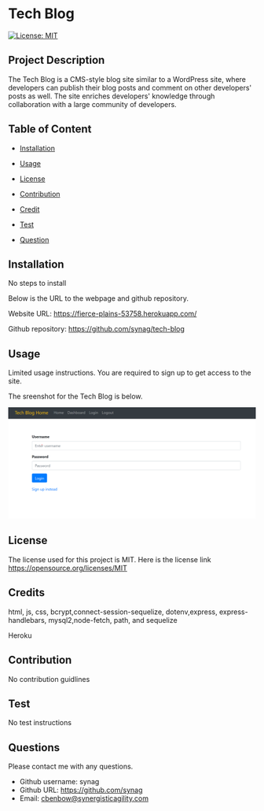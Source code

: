 # Tech Blog  

[![License: MIT](https://img.shields.io/badge/License-MIT-yellow.svg)](https://opensource.org/licenses/MIT)


## Project Description 
The Tech Blog is a CMS-style blog site similar to a WordPress site, where developers can publish their blog posts and comment on other developers' posts as well. The site enriches developers' knowledge through collaboration with a large community of developers. 

## Table of Content

* [Installation](#installation)

* [Usage](#usage)

* [License](#License)

* [Contribution](#Contribution)

* [Credit](#Credits)

* [Test](#Test)

* [Question](#Question) 

## Installation
No steps to install


Below is the URL to the webpage and github repository. 

Website URL: https://fierce-plains-53758.herokuapp.com/

Github repository: https://github.com/synag/tech-blog


## Usage
Limited usage instructions. You are required to sign up to get access to the site. 

The sreenshot for the Tech Blog is below. 

![Tech Blog](.\public\image\screenshot.png)

## License
The license used for this project is MIT. Here is the license link https://opensource.org/licenses/MIT

## Credits
html, js, css, bcrypt,connect-session-sequelize, dotenv,express, express-handlebars, mysql2,node-fetch, path, and sequelize

Heroku

## Contribution
No contribution guidlines

## Test
No test instructions

## Questions
Please contact me with any questions.  

* Github username: synag
* Github URL: https://github.com/synag
* Email:  cbenbow@synergisticagility.com 